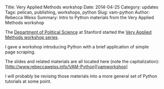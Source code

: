 Title: Very Applied Methods workshop
Date: 2014-04-25
Category: updates
Tags: pelican, publishing, workshops, python
Slug: vam-python
Author: Rebecca Weiss
Summary: Intro to Python materials from the Very Applied Methods workshop

The [Department of Political Science][polisci] at Stanford started the [Very Applied Methods workshop series][vam].

I gave a workshop introducing Python with a brief application of simple page scraping.  

The slides and related materials are all located here (note the capitalization): [http://www.rebeccaweiss.info/VAM-Python][vamworkshop]


I will probably be revising those materials into a more general set of Python tutorials at some point.

[polisci]: https://politicalscience.stanford.edu/
[vam]: https://politicalscience.stanford.edu/workshops/political-methodology-workshop
[vamworkshop]: http://www.rebeccaweiss.info/VAM-Python/